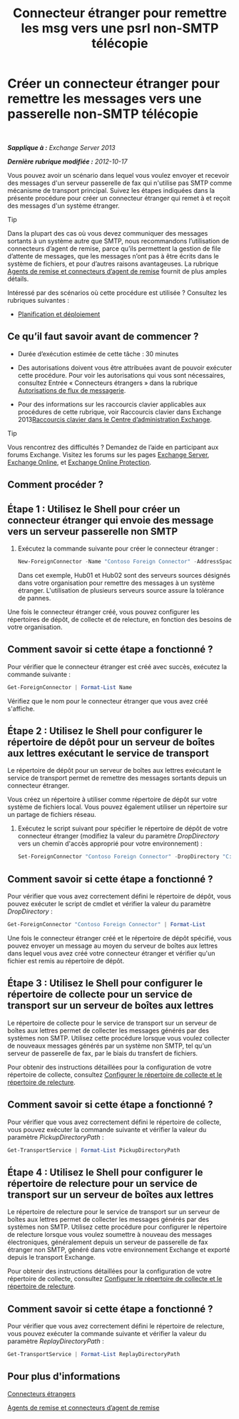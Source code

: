 ﻿---
title: 'Connecteur étranger pour remettre les msg vers une psrl non-SMTP télécopie'
TOCTitle: Créer un connecteur étranger pour remettre les messages vers une passerelle non-SMTP télécopie
ms:assetid: 589db487-3c4c-409a-92e3-c78dd8f639b6
ms:mtpsurl: https://technet.microsoft.com/fr-fr/library/JJ710163(v=EXCHG.150)
ms:contentKeyID: 50478252
ms.date: 05/23/2018
mtps_version: v=EXCHG.150
ms.translationtype: MT
---

# Créer un connecteur étranger pour remettre les messages vers une passerelle non-SMTP télécopie

 

_**Sapplique à :** Exchange Server 2013_

_**Dernière rubrique modifiée :** 2012-10-17_

Vous pouvez avoir un scénario dans lequel vous voulez envoyer et recevoir des messages d'un serveur passerelle de fax qui n'utilise pas SMTP comme mécanisme de transport principal. Suivez les étapes indiquées dans la présente procédure pour créer un connecteur étranger qui remet à et reçoit des messages d'un système étranger.

> [!TIP]
> Dans la plupart des cas où vous devez communiquer des messages sortants à un système autre que SMTP, nous recommandons l’utilisation de connecteurs d’agent de remise, parce qu’ils permettent la gestion de file d’attente de messages, que les messages n’ont pas à être écrits dans le système de fichiers, et pour d’autres raisons avantageuses. La rubrique <a href="delivery-agents-and-delivery-agent-connectors-exchange-2013-help.md">Agents de remise et connecteurs d’agent de remise</a> fournit de plus amples détails.


Intéressé par des scénarios où cette procédure est utilisée ? Consultez les rubriques suivantes :

  - [Planification et déploiement](planning-and-deployment-for-exchange-2013-installation-instructions.md)

## Ce qu’il faut savoir avant de commencer ?

  - Durée d’exécution estimée de cette tâche : 30 minutes

  - Des autorisations doivent vous être attribuées avant de pouvoir exécuter cette procédure. Pour voir les autorisations qui vous sont nécessaires, consultez Entrée « Connecteurs étrangers » dans la rubrique [Autorisations de flux de messagerie](mail-flow-permissions-exchange-2013-help.md).

  - Pour des informations sur les raccourcis clavier applicables aux procédures de cette rubrique, voir Raccourcis clavier dans Exchange 2013[Raccourcis clavier dans le Centre d’administration Exchange](keyboard-shortcuts-in-the-exchange-admin-center-exchange-online-protection-help.md).

> [!TIP]
> Vous rencontrez des difficultés ? Demandez de l’aide en participant aux forums Exchange. Visitez les forums sur les pages <a href="https://go.microsoft.com/fwlink/p/?linkid=60612">Exchange Server</a>, <a href="https://go.microsoft.com/fwlink/p/?linkid=267542">Exchange Online</a>, et <a href="https://go.microsoft.com/fwlink/p/?linkid=285351">Exchange Online Protection</a>.


## Comment procéder ?

## Étape 1 : Utilisez le Shell pour créer un connecteur étranger qui envoie des message vers un serveur passerelle non SMTP

1.  Exécutez la commande suivante pour créer le connecteur étranger :
    
    ```powershell
    New-ForeignConnector -Name "Contoso Foreign Connector" -AddressSpaces "X400:c=US;a=Fabrikam;P=Contoso;5" -SourceTransportServers Hub01,Hub02
    ```
    
    Dans cet exemple, Hub01 et Hub02 sont des serveurs sources désignés dans votre organisation pour remettre des messages à un système étranger. L'utilisation de plusieurs serveurs source assure la tolérance de pannes.

Une fois le connecteur étranger créé, vous pouvez configurer les répertoires de dépôt, de collecte et de relecture, en fonction des besoins de votre organisation.

## Comment savoir si cette étape a fonctionné ?

Pour vérifier que le connecteur étranger est créé avec succès, exécutez la commande suivante :

```powershell
Get-ForeignConnector | Format-List Name
```

Vérifiez que le nom pour le connecteur étranger que vous avez créé s'affiche.

## Étape 2 : Utilisez le Shell pour configurer le répertoire de dépôt pour un serveur de boîtes aux lettres exécutant le service de transport

Le répertoire de dépôt pour un serveur de boîtes aux lettres exécutant le service de transport permet de remettre des messages sortants depuis un connecteur étranger.

Vous créez un répertoire à utiliser comme répertoire de dépôt sur votre système de fichiers local. Vous pouvez également utiliser un répertoire sur un partage de fichiers réseau.

1.  Exécutez le script suivant pour spécifier le répertoire de dépôt de votre connecteur étranger (modifiez la valeur du paramètre *DropDirectory* vers un chemin d'accès approprié pour votre environnement) :
    
    ```powershell
    Set-ForeignConnector "Contoso Foreign Connector" -DropDirectory "C:\Drop Directory"
    ```

## Comment savoir si cette étape a fonctionné ?

Pour vérifier que vous avez correctement défini le répertoire de dépôt, vous pouvez exécuter le script de cmdlet et vérifier la valeur du paramètre *DropDirectory* :

```powershell
Get-ForeignConnector "Contoso Foreign Connector" | Format-List
```

Une fois le connecteur étranger créé et le répertoire de dépôt spécifié, vous pouvez envoyer un message au moyen du serveur de boîtes aux lettres dans lequel vous avez créé votre connecteur étranger et vérifier qu'un fichier est remis au répertoire de dépôt.

## Étape 3 : Utilisez le Shell pour configurer le répertoire de collecte pour un service de transport sur un serveur de boîtes aux lettres

Le répertoire de collecte pour le service de transport sur un serveur de boîtes aux lettres permet de collecter les messages générés par des systèmes non SMTP. Utilisez cette procédure lorsque vous voulez collecter de nouveaux messages générés par un système non SMTP, tel qu'un serveur de passerelle de fax, par le biais du transfert de fichiers.

Pour obtenir des instructions détaillées pour la configuration de votre répertoire de collecte, consultez [Configurer le répertoire de collecte et le répertoire de relecture](configure-the-pickup-directory-and-the-replay-directory-exchange-2013-help.md).

## Comment savoir si cette étape a fonctionné ?

Pour vérifier que vous avez correctement défini le répertoire de collecte, vous pouvez exécuter la commande suivante et vérifier la valeur du paramètre *PickupDirectoryPath* :

```powershell
Get-TransportService | Format-List PickupDirectoryPath
```

## Étape 4 : Utilisez le Shell pour configurer le répertoire de relecture pour un service de transport sur un serveur de boîtes aux lettres

Le répertoire de relecture pour le service de transport sur un serveur de boîtes aux lettres permet de collecter les messages générés par des systèmes non SMTP. Utilisez cette procédure pour configurer le répertoire de relecture lorsque vous voulez soumettre à nouveau des messages électroniques, généralement depuis un serveur de passerelle de fax étranger non SMTP, généré dans votre environnement Exchange et exporté depuis le transport Exchange.

Pour obtenir des instructions détaillées pour la configuration de votre répertoire de collecte, consultez [Configurer le répertoire de collecte et le répertoire de relecture](configure-the-pickup-directory-and-the-replay-directory-exchange-2013-help.md).

## Comment savoir si cette étape a fonctionné ?

Pour vérifier que vous avez correctement défini le répertoire de relecture, vous pouvez exécuter la commande suivante et vérifier la valeur du paramètre *ReplayDirectoryPath* :

```powershell
Get-TransportService | Format-List ReplayDirectoryPath
```

## Pour plus d'informations

[Connecteurs étrangers](foreign-connectors-exchange-2013-help.md)

[Agents de remise et connecteurs d’agent de remise](delivery-agents-and-delivery-agent-connectors-exchange-2013-help.md)

